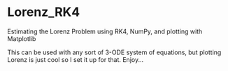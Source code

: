 # Lorenz_RK4
Estimating the Lorenz Problem using RK4, NumPy, and plotting with Matplotlib </br>

This can be used with any sort of 3-ODE system of equations, but plotting Lorenz is just cool so I set it up for that.  Enjoy...
